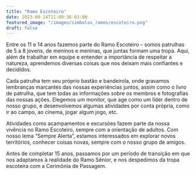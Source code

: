 ```yaml
---
title: "Ramo Escoteiro"
date: 2023-09-14T11:09:36-03:00
featured_image: "/images/simbolos_ramos/escoteiro.png"
draft: false
---
```



Entre os 11 e 14 anos fazemos parte do Ramo Escoteiro – somos patrulhas de 5 a 8 jovens, de meninos e meninas, que juntas formam uma tropa. Aqui, além de trabalhar em equipe e entender a importância de respeitar a natureza, aprendemos diversas coisas que nos deixam mais confiantes e decididos.

 Cada patrulha tem seu próprio bastão e bandeirola, onde gravamos lembranças marcantes das nossas experiências juntos, assim como o livro de patrulha, que tem todas as informações sobre os membros e fotografias das nossas ações. Elegemos um monitor, que age como um líder dentro de nosso grupo, e desenvolvemos algumas atividades por conta própria, como ir ao campo, ao cinema, jogar algum jogo, etc.

 Atividades como acampamentos e excursões fazem parte da nossa vivência no Ramo Escoteiro, sempre com a orientação de adultos. Com nosso lema “Sempre Alerta”, estamos interessados em explorar novos territórios, conhecer coisas novas, sempre com o nosso grupo de amigos.

 Antes de completar 15 anos, passamos por um período de transição em que nos adaptamos à realidade do Ramo Sênior, e nos despedimos da tropa escoteira com a Cerimônia de Passagem.

